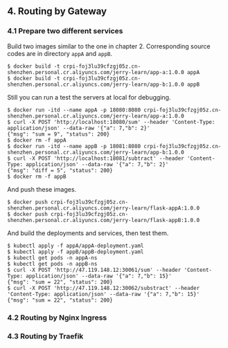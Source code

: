 ## 4. Routing by Gateway

### 4.1 Prepare two different services

Build two images similar to the one in chapter 2. Corresponding source codes are in directory `appA` and `appB`.
 
```shell
$ docker build -t crpi-foj3lu39cfzgj05z.cn-shenzhen.personal.cr.aliyuncs.com/jerry-learn/app-a:1.0.0 appA
$ docker build -t crpi-foj3lu39cfzgj05z.cn-shenzhen.personal.cr.aliyuncs.com/jerry-learn/app-b:1.0.0 appB
```

Still you can run a test the servers at local for debugging.

```shell
$ docker run -itd --name appA -p 18080:8080 crpi-foj3lu39cfzgj05z.cn-shenzhen.personal.cr.aliyuncs.com/jerry-learn/app-a:1.0.0
$ curl -X POST 'http://localhost:18080/sum' --header 'Content-Type: application/json' --data-raw '{"a": 7,"b": 2}'
{"msg": "sum = 9", "status": 200}
$ docker rm -f appA
$ docker run -itd --name appB -p 18081:8080 crpi-foj3lu39cfzgj05z.cn-shenzhen.personal.cr.aliyuncs.com/jerry-learn/app-b:1.0.0
$ curl -X POST 'http://localhost:18081/subtract' --header 'Content-Type: application/json' --data-raw '{"a": 7,"b": 2}'
{"msg": "diff = 5", "status": 200}
$ docker rm -f appB
```

And push these images.

```shell
$ docker push crpi-foj3lu39cfzgj05z.cn-shenzhen.personal.cr.aliyuncs.com/jerry-learn/flask-appA:1.0.0
$ docker push crpi-foj3lu39cfzgj05z.cn-shenzhen.personal.cr.aliyuncs.com/jerry-learn/flask-appB:1.0.0
```

And build the deployments and services, then test them.

```shell
$ kubectl apply -f appA/appA-deployment.yaml
$ kubectl apply -f appB/appB-deployment.yaml
$ kubectl get pods -n appA-ns
$ kubectl get pods -n appB-ns
$ curl -X POST 'http://47.119.148.12:30061/sum' --header 'Content-Type: application/json' --data-raw '{"a": 7,"b": 15}'
{"msg": "sum = 22", "status": 200}
$ curl -X POST 'http://47.119.148.12:30062/substract' --header 'Content-Type: application/json' --data-raw '{"a": 7,"b": 15}'
{"msg": "sum = 22", "status": 200}
```

### 4.2 Routing by Nginx Ingress

### 4.3 Routing by Traefik